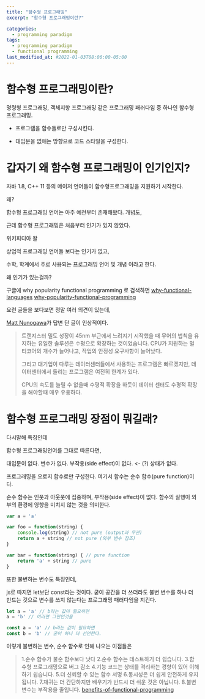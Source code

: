 ```yaml
---
title: "함수형 프로그래밍"
excerpt: "함수형 프로그래밍이란?"

categories:
  - programming paradigm
tags:
  - programming paradigm
  - functional programming
last_modified_at: #2022-01-03T08:06:00-05:00
---
```


# 함수형 프로그래밍이란?
명령형 프로그래밍, 객체지향 프로그래밍 같은 프로그래밍 패러다임 중 하나인 함수형 프로그래밍.

- 프로그램을 함수들로만 구성시킨다.

- 대입문을 없애는 방향으로 코드 스타일을 구성한다.


# 갑자기 왜 함수형 프로그래밍이 인기인지?
자바 1.8, C++ 11 등의 메이저 언어들이 함수형프로그래밍을 지원하기 시작한다.

왜?

함수형 프로그래밍 언어는 아주 예전부터 존재해왔다. 
개념도,

근데 함수형 프로그래밍은 처음부터 인기가 있지 않았다.

위키피디아 왈 

상업적 프로그래밍 언어들 보다는 인기가 없고,

수학, 학계에서 주로 사용되는 프로그래밍 언어 및 개념 이라고 한다.

왜 인기가 있는걸까?

구글에 why popularity functional programming 로 검색하면
[why-functional-languages](https://stackoverflow.com/questions/36504/why-functional-languages)
[why-popularity-functional-programming](https://www.quora.com/What-caused-the-rise-in-popularity-of-functional-programming-What-changed-and-brought-functional-programming-to-the-forefront-of-business-programming)

요런 글들을 보다보면 정말 여러 의견이 있는데,

[Matt Nunogawa](https://www.quora.com/profile/Matt-Nunogawa)가 답변 단 글이 인상적이다.

>트랜지스터 밀도 성장이 45nm 부근에서 느려지기 시작했을 때 무어의 법칙을 유지하는 유일한 솔루션은 수평으로 확장하는 것이었습니다.
>CPU가 지원하는 멀티코어의 개수가 늘어나고, 작업의 안정성 요구사항이 늘어났다.
>
>그리고 대기업이 다루는 데이터센터들에서 사용하는 프로그램은 빠르겠지만, 
>데이터센터에서 돌리는 프로그램은 여전히 한계가 있다.
>
>CPU의 속도를 늘릴 수 없을때 수평적 확장을 하듯이
>데이터 센터도 수평적 확장을 해야할때 매우 유용하다.

# 함수형 프로그래밍 장점이 뭐길래? 
다시말해 특징인데

함수형 프로그래밍언어를 그대로 따른다면,

대입문이 없다.
변수가 없다.
부작용(side effect)이 없다. <- (?)
상태가 없다.

프로그래밍을 오로지 함수로만 구성한다.
여기서 함수는 순수 함수(pure function)이다.

순수 함수는 인풋과 아웃풋에 집중하며,
부작용(side effect)이 없다.
함수의 실행이 외부의 환경에 영향을 미치지 않는 것을 의미한다.

```js
var a = 'a'

var foo = function(string) {
    console.log(string) // not pure (output과 무관)
    return a + string // not pure (외부 변수 참조)
}

var bar = function(string) { // pure function
    return 'a' + string // pure 
}
```

또한 불변하는 변수도 특징인데,

js로 따지면 let보단 const라는 것이다.
굳이 공간을 더 쓰더라도 불변 변수를 하나 더 만드는 것으로 
변수를 쓰지 않는다는 프로그래밍 패러다임을 지킨다.

```js
let a = 'a' // b라는 값이 필요하면 
a = 'b' // 이러면 그만인것을

const a = 'a' // b라는 값이 필요하면
const b = 'b' // 굳이 하나 더 선언한다.
```

이렇게 불변하는 변수, 순수 함수로 인해 나오는 이점들은 

>1.순수 함수가 불순 함수보다 낫다
>2.순수 함수는 테스트하기 더 쉽습니다.
>3.함수형 프로그래밍으로 버그 감소
>4.기능 코드는 상태를 격리하는 경향이 있어 이해하기 쉽습니다.
>5.더 신뢰할 수 있는 함수 서명
>6.동시성은 더 쉽게 안전하게 유지됩니다.
>7.재귀는 더 간단하지만 배우기가 반드시 더 쉬운 것은 아닙니다.
>8.불변 변수는 부작용을 줄입니다.
[benefits-of-functional-programming](https://qvault.io/clean-code/benefits-of-functional-programming/)

